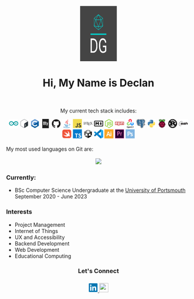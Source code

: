 <!--- Header -->
<div id="header" align="center">
  <div id="logo">
    <a href=""><img width=100 height=150 src="logo-color.png"/></a>
   </div>
   <div id="title">
     <h1>Hi, My Name is Declan</h1>
  </div>
</div> 
  
<br/>
<!--- Languages and tools -->
<div align="left">
  <div align="center">

My current tech stack includes:

  <img height="25" width="25" src="https://raw.githubusercontent.com/devicons/devicon/v2.15.1/icons/arduino/arduino-original.svg"/>
  <img height="25" width="25" src="https://raw.githubusercontent.com/devicons/devicon/v2.15.1/icons/bash/bash-original.svg"/>
  <img height="25" width="25" src="https://raw.githubusercontent.com/devicons/devicon/v2.15.1/icons/c/c-original.svg"/>
  <img height="25" width="25" src="https://raw.githubusercontent.com/devicons/devicon/v2.15.1/icons/eleventy/eleventy-original.svg"/>
  <img height="25" width="25" src="https://raw.githubusercontent.com/devicons/devicon/v2.15.1/icons/github/github-original.svg  "/>
  <img height="25" width="25" src="https://raw.githubusercontent.com/devicons/devicon/v2.15.1/icons/java/java-original.svg"/>
  <img height="25" width="25" src="https://raw.githubusercontent.com/devicons/devicon/v2.15.1/icons/javascript/javascript-original.svg"/>
  <img height="25" width="25" src="https://raw.githubusercontent.com/devicons/devicon/v2.15.1/icons/latex/latex-original.svg"/>
  <img height="25" width="25" src="https://raw.githubusercontent.com/devicons/devicon/v2.15.1/icons/markdown/markdown-original.svg"/>
  <img height="25" width="25" src="https://raw.githubusercontent.com/devicons/devicon/v2.15.1/icons/nodejs/nodejs-original.svg"/>
  <img height="25" width="25" src="https://raw.githubusercontent.com/devicons/devicon/v2.15.1/icons/npm/npm-original-wordmark.svg"/>
  <img height="25" width="25" src="https://raw.githubusercontent.com/devicons/devicon/v2.15.1/icons/opencv/opencv-original-wordmark.svg"/>
  <img height="25" width="25" src="https://raw.githubusercontent.com/devicons/devicon/v2.15.1/icons/postgresql/postgresql-original.svg"/>
  <img height="25" width="25" src="https://raw.githubusercontent.com/devicons/devicon/v2.15.1/icons/python/python-original.svg"/>
  <img height="25" width="25" src="https://raw.githubusercontent.com/devicons/devicon/v2.15.1/icons/raspberrypi/raspberrypi-original.svg"/>
  <img height="25" width="25" src="https://raw.githubusercontent.com/devicons/devicon/v2.15.1/icons/rust/rust-plain.svg"/>

  <img height="25" width="25" src="https://raw.githubusercontent.com/devicons/devicon/v2.15.1/icons/ssh/ssh-original-wordmark.svg"/>
  <img height="25" width="25" src="https://raw.githubusercontent.com/devicons/devicon/v2.15.1/icons/swift/swift-original.svg"/>
  <img height="25" width="25" src="https://raw.githubusercontent.com/devicons/devicon/v2.15.1/icons/typescript/typescript-original.svg"/>
  <img height="25" width="25" src="https://raw.githubusercontent.com/devicons/devicon/v2.15.1/icons/unity/unity-original.svg"/>
  <img height="25" width="25" src="https://raw.githubusercontent.com/devicons/devicon/v2.15.1/icons/vscode/vscode-original.svg"/>
  <img height="25" width="25" src="https://raw.githubusercontent.com/devicons/devicon/master/icons/illustrator/illustrator-plain.svg"/>
  <img height="25" width="25" src="https://raw.githubusercontent.com/devicons/devicon/master/icons/premierepro/premierepro-original.svg"/>
  <img height="25" width="25" src="https://raw.githubusercontent.com/devicons/devicon/master/icons/photoshop/photoshop-plain.svg"/>

  </div>
  <br/>

  <div align="left">
  <div id="git-stats">
        My most used languages on Git are:
        <br/>
        <br/>
        <div align="center">
        <img src= https://github-readme-stats.vercel.app/api/top-langs?username=CoDeReD72&show_icons=true&locale=en&layout=compact&line_height=20&title_color=7A7ADB&icon_color=2234AE&text_color=D3D3D3&bg_color=0,000000,130F40%22%20width=%22375%22%20%20alt=%22%22 />
        </div>
  </div>
  </div>

</div>

<!--- About me section -->
<div align="left">
  <h3> Currently: </h3>
  <ul>
    <li>
      BSc Computer Science Undergraduate at the <a href="https://www.port.ac.uk/">University of Portsmouth</a> September 2020 - June 2023
    </li>
  </ul>
</div>

<div align="left">
  <h3> Interests </h3>
  <ul>
    <li>Project Management</li>
    <li>Internet of Things</li>
    <li>UX and Accessibility</li>
    <li>Backend Development</li>
    <li>Web Development</li>
    <li>Educational Computing</li>
  </ul>
</div>

<div id="badges" align="center">
<h3> Let's Connect <h3>
       <a href="https://www.linkedin.com/in/declan-gallagher-932224210/" target=_blank>
         <img height="25" width="25" src="https://raw.githubusercontent.com/devicons/devicon/v2.15.1/icons/linkedin/linkedin-original.svg"   alt="LinkedIn Badge"/
         >
       </a>
       <a href="https://mastodon.social/@CoDeReD72" target=_blank>
        <img height="25" width="25" src="https://www.svgrepo.com/show/330895/mastodon.svg"/>
       </a>
</div>
